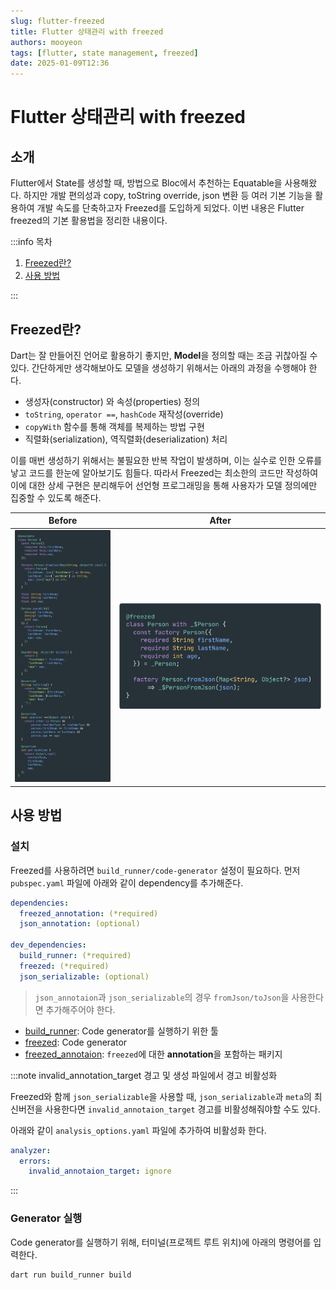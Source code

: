 ```yaml
---
slug: flutter-freezed
title: Flutter 상태관리 with freezed
authors: mooyeon
tags: [flutter, state management, freezed]
date: 2025-01-09T12:36
---
```


# Flutter 상태관리 with freezed

## 소개

Flutter에서 State를 생성할 때, 방법으로 Bloc에서 추천하는 Equatable을 사용해왔다. 하지만 개발 편의성과 copy, toString override, json 변환 등 여러 기본 기능을 활용하여 개발 속도를 단축하고자 Freezed를 도입하게 되었다. 이번 내용은 Flutter freezed의 기본 활용법을 정리한 내용이다.

:::info 목차

1. [Freezed란?](#freezed란)
2. [사용 방법](#사용-방법)

:::

<!--truncate-->

## Freezed란?

Dart는 잘 만들어진 언어로 활용하기 좋지만, **Model**을 정의할 때는 조금 귀찮아질 수 있다. 간단하게만 생각해보아도 모델을 생성하기 위해서는 아래의 과정을 수행해야 한다.

- 생성자(constructor) 와 속성(properties) 정의
- `toString`, `operator ==`, `hashCode` 재작성(override)
- `copyWith` 함수를 통해 객체를 복제하는 방법 구현
- 직렬화(serialization), 역직렬화(deserialization) 처리

이를 매번 생성하기 위해서는 불필요한 반복 작업이 발생하며, 이는 실수로 인한 오류를 낳고 코드를 한눈에 알아보기도 힘들다. 따라서 Freezed는 최소한의 코드만 작성하여 이에 대한 상세 구현은 분리해두어 선언형 프로그래밍을 통해 사용자가 모델 정의에만 집중할 수 있도록 해준다.

| Before                                                                              | After                                                                             |
| ----------------------------------------------------------------------------------- | --------------------------------------------------------------------------------- |
| ![model define before](./images/2025-01-09-flutter-freezed/model_define_before.png) | ![model define after](./images/2025-01-09-flutter-freezed/model_define_after.png) |

## 사용 방법

### 설치

Freezed를 사용하려면 `build_runner/code-generator` 설정이 필요하다. 먼저 `pubspec.yaml` 파일에 아래와 같이 dependency를 추가해준다.

```yaml
dependencies:
  freezed_annotation: (*required)
  json_annotation: (optional)

dev_dependencies:
  build_runner: (*required)
  freezed: (*required)
  json_serializable: (optional)
```

> `json_annotaion`과 `json_serializable`의 경우 `fromJson/toJson`을 사용한다면 추가해주어야 한다.

- [build_runner](https://pub.dev/packages/build_runner): Code generator를 실행하기 위한 툴
- [freezed](https://pub.dartlang.org/packages/freezed): Code generator
- [freezed_annotaion](https://pub.dev/packages/freezed_annotation): `freezed`에 대한 **annotation**을 포함하는 패키지

:::note invalid_annotation_target 경고 및 생성 파일에서 경고 비활성화

Freezed와 함께 `json_serializable`을 사용할 때, `json_serializable`과 `meta`의 최신버전을 사용한다면 `invalid_annotaion_target` 경고를 비활성해줘야할 수도 있다.

아래와 같이 `analysis_options.yaml` 파일에 추가하여 비활성화 한다.

```yaml
analyzer:
  errors:
    invalid_annotaion_target: ignore
```

:::

### Generator 실행

Code generator를 실행하기 위해, 터미널(프로젝트 루트 위치)에 아래의 명령어를 입력한다.

```bash
dart run build_runner build
```
